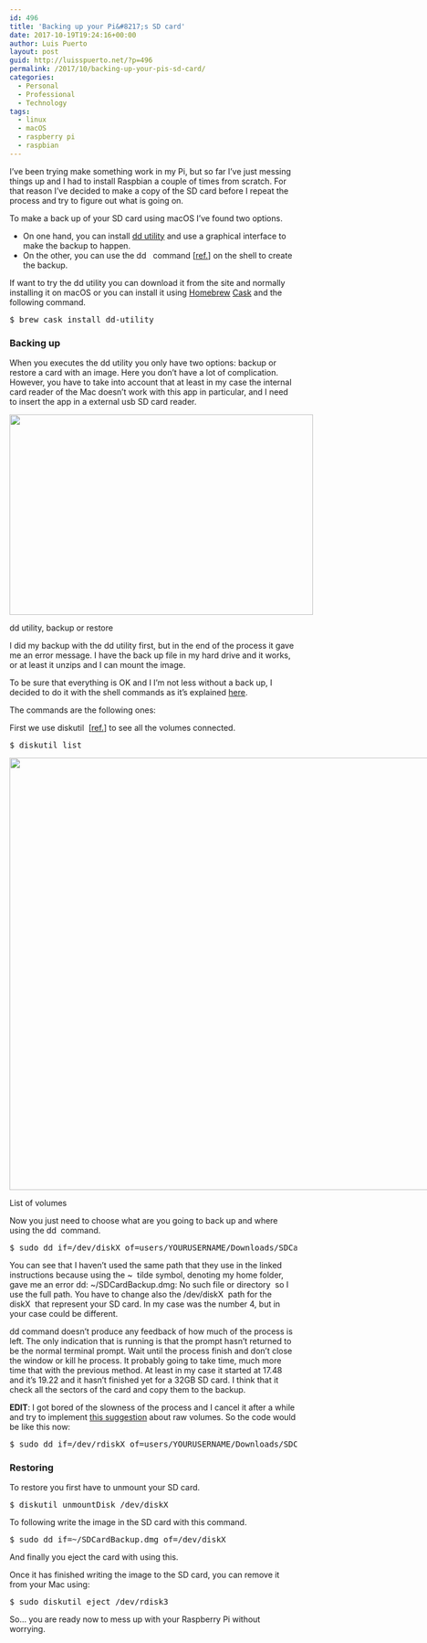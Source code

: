 ```yaml
---
id: 496
title: 'Backing up your Pi&#8217;s SD card'
date: 2017-10-19T19:24:16+00:00
author: Luis Puerto
layout: post
guid: http://luisspuerto.net/?p=496
permalink: /2017/10/backing-up-your-pis-sd-card/
categories:
  - Personal
  - Professional
  - Technology
tags:
  - linux
  - macOS
  - raspberry pi
  - raspbian
---
```

I&#8217;ve been trying make something work in my Pi, but so far I&#8217;ve just messing things up and I had to install Raspbian a couple of times from scratch. For that reason I&#8217;ve decided to make a copy of the SD card before I repeat the process and try to figure out what is going on.

To make a back up of your SD card using macOS I&#8217;ve found two options.

  * On one hand, you can install [dd utility](https://github.com/thefanclub/dd-utility) and use a graphical interface to make the backup to happen.
  * On the other, you can use the <span class="lang:sh highlight:0 decode:true crayon-inline ">dd</span>   command [[ref.](https://ss64.com/osx/dd.html)] on the shell to create the backup.

If want to try the dd utility you can download it from the site and normally installing it on macOS or you can install it using [Homebrew](https://brew.sh) [Cask](https://caskroom.github.io) and the following command.

<pre class="lang:sh decode:true" title="installing the dd utility">$ brew cask install dd-utility</pre>

### Backing up

When you executes the dd utility you only have two options: backup or restore a card with an image. Here you don&#8217;t have a lot of complication. However, you have to take into account that at least in my case the internal card reader of the Mac doesn&#8217;t work with this app in particular, and I need to insert the app in a external usb SD card reader.

<div id="attachment_510" style="width: 542px" class="wp-caption alignnone">
  <a href="http://luisspuerto.net/wp-content/uploads/2017/10/Screen-Shot-2017-10-19-at-19.12.08.png"><img class="size-full wp-image-510" src="http://luisspuerto.net/wp-content/uploads/2017/10/Screen-Shot-2017-10-19-at-19.12.08.png" alt="" width="532" height="351" srcset="http://luisspuerto.net/wp-content/uploads/2017/10/Screen-Shot-2017-10-19-at-19.12.08.png 532w, http://luisspuerto.net/wp-content/uploads/2017/10/Screen-Shot-2017-10-19-at-19.12.08-300x198.png 300w, http://luisspuerto.net/wp-content/uploads/2017/10/Screen-Shot-2017-10-19-at-19.12.08-379x250.png 379w" sizes="(max-width: 532px) 100vw, 532px" /></a>
  
  <p class="wp-caption-text">
    dd utility, backup or restore
  </p>
</div>

I did my backup with the dd utility first, but in the end of the process it gave me an error message. I have the back up file in my hard drive and it works, or at least it unzips and I can mount the image.

To be sure that everything is OK and I I&#8217;m not less without a back up, I decided to do it with the shell commands as it&#8217;s explained [here](https://thepihut.com/blogs/raspberry-pi-tutorials/17789160-backing-up-and-restoring-your-raspberry-pis-sd-card).

The commands are the following ones:

First we use <span class="lang:sh highlight:0 decode:true crayon-inline ">diskutil</span>  [[ref.](https://ss64.com/osx/diskutil.html)] to see all the volumes connected.

<pre class="lang:sh decode:true" title="listing volumes">$ diskutil list</pre>

<div id="attachment_503" style="width: 972px" class="wp-caption alignnone">
  <a href="http://luisspuerto.net/wp-content/uploads/2017/10/Screen-Shot-2017-10-19-at-18.17.45.png"><img class="size-full wp-image-503" src="http://luisspuerto.net/wp-content/uploads/2017/10/Screen-Shot-2017-10-19-at-18.17.45.png" alt="" width="962" height="757" srcset="http://luisspuerto.net/wp-content/uploads/2017/10/Screen-Shot-2017-10-19-at-18.17.45.png 962w, http://luisspuerto.net/wp-content/uploads/2017/10/Screen-Shot-2017-10-19-at-18.17.45-300x236.png 300w, http://luisspuerto.net/wp-content/uploads/2017/10/Screen-Shot-2017-10-19-at-18.17.45-768x604.png 768w, http://luisspuerto.net/wp-content/uploads/2017/10/Screen-Shot-2017-10-19-at-18.17.45-318x250.png 318w" sizes="(max-width: 962px) 100vw, 962px" /></a>
  
  <p class="wp-caption-text">
    List of volumes
  </p>
</div>

Now you just need to choose what are you going to back up and where using the <span class="lang:sh highlight:0 decode:true crayon-inline ">dd</span>  command.

<pre class="lang:r decode:true" title="making the backup with dd command">$ sudo dd if=/dev/diskX of=users/YOURUSERNAME/Downloads/SDCardBackup.dmg</pre>

You can see that I haven&#8217;t used the same path that they use in the linked instructions because using the <span class="lang:sh highlight:0 decode:true crayon-inline ">~</span>  tilde symbol, denoting my home folder, gave me an error <span class="lang:sh highlight:0 decode:true crayon-inline ">dd: ~/SDCardBackup.dmg: No such file or directory</span>  so I use the full path. You have to change also the <span class="lang:sh highlight:0 decode:true crayon-inline ">/dev/diskX</span>  path for the <span class="lang:sh highlight:0 decode:true crayon-inline ">diskX</span>  that represent your SD card. In my case was the number 4, but in your case could be different.

<span class="lang:sh highlight:0 decode:true crayon-inline">dd</span> command doesn&#8217;t produce any feedback of how much of the process is left. The only indication that is running is that the prompt hasn&#8217;t returned to be the normal terminal prompt. Wait until the process finish and don&#8217;t close the window or kill he process. It probably going to take time, much more time that with the previous method. At least in my case it started at 17.48 and it&#8217;s 19.22 and it hasn&#8217;t finished yet for a 32GB SD card. I think that it check all the sectors of the card and copy them to the backup.

**EDIT**: I got bored of the slowness of the process and I cancel it after a while and try to implement [this suggestion](http://daoyuan.li/solution-dd-too-slow-on-mac-os-x/) about raw volumes. So the code would be like this now:

<pre class="lang:sh decode:true" title="improvement on speed. ">$ sudo dd if=/dev/rdiskX of=users/YOURUSERNAME/Downloads/SDCardBackup.dmg</pre>

### Restoring

To restore you first have to unmount your SD card.

<pre class="lang:sh decode:true" title="unmounting the SD card">$ diskutil unmountDisk /dev/diskX</pre>

To following write the image in the SD card with this command.

<pre class="lang:sh decode:true" title="Restoring the SD card">$ sudo dd if=~/SDCardBackup.dmg of=/dev/diskX
</pre>

And finally you eject the card with using this.

Once it has finished writing the image to the SD card, you can remove it from your Mac using:

<pre class="lang:sh decode:true " title="eject the SD card">$ sudo diskutil eject /dev/rdisk3</pre>

So&#8230; you are ready now to mess up with your Raspberry Pi without worrying.